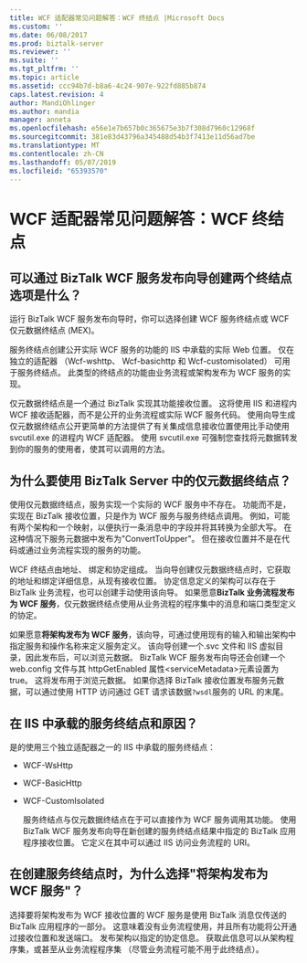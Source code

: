 ```yaml
---
title: WCF 适配器常见问题解答：WCF 终结点 |Microsoft Docs
ms.custom: ''
ms.date: 06/08/2017
ms.prod: biztalk-server
ms.reviewer: ''
ms.suite: ''
ms.tgt_pltfrm: ''
ms.topic: article
ms.assetid: ccc94b7d-b8a6-4c24-907e-922fd885b874
caps.latest.revision: 4
author: MandiOhlinger
ms.author: mandia
manager: anneta
ms.openlocfilehash: e56e1e7b657b0c365675e3b7f308d7960c12968f
ms.sourcegitcommit: 381e83d43796a345488d54b3f7413e11d56ad7be
ms.translationtype: MT
ms.contentlocale: zh-CN
ms.lasthandoff: 05/07/2019
ms.locfileid: "65393570"
---
```

# <a name="wcf-adapter-faq-wcf-endpoints"></a>WCF 适配器常见问题解答：WCF 终结点
## <a name="what-are-two-endpoints-options-can-be-created-by-the-biztalk-wcf-service-publishing-wizard"></a>可以通过 BizTalk WCF 服务发布向导创建两个终结点选项是什么？  
 运行 BizTalk WCF 服务发布向导时，你可以选择创建 WCF 服务终结点或 WCF 仅元数据终结点 (MEX)。  
  
 服务终结点创建公开实际 WCF 服务的功能的 IIS 中承载的实际 Web 位置。 仅在独立的适配器 （Wcf-wshttp、 Wcf-basichttp 和 Wcf-customisolated） 可用于服务终结点。 此类型的终结点的功能由业务流程或架构发布为 WCF 服务的实现。  
  
 仅元数据终结点是一个通过 BizTalk 实现其功能接收位置。  这将使用 IIS 和进程内 WCF 接收适配器，而不是公开的业务流程或实际 WCF 服务代码。 使用向导生成仅元数据终结点公开更简单的方法提供了有关集成信息接收位置使用比手动使用 svcutil.exe 的进程内 WCF 适配器。 使用 svcutil.exe 可强制您查找将元数据转发到你的服务的使用者，使其可以调用的方法。  
  
## <a name="why-would-i-use-a-metadata-only-endpoint-in-biztalk-server"></a>为什么要使用 BizTalk Server 中的仅元数据终结点？  
 使用仅元数据终结点，服务实现一个实际的 WCF 服务中不存在。 功能而不是，实现在 BizTalk 接收位置，只是作为 WCF 服务与服务终结点调用。 例如，可能有两个架构和一个映射，以便执行一条消息中的字段并将其转换为全部大写。 在这种情况下服务元数据中发布为"ConvertToUpper"。 但在接收位置并不是在代码或通过业务流程实现的服务的功能。  
  
 WCF 终结点由地址、 绑定和协定组成。 当向导创建仅元数据终结点时，它获取的地址和绑定详细信息，从现有接收位置。 协定信息定义的架构可以存在于 BizTalk 业务流程，也可以创建手动使用该向导。 如果愿意**BizTalk 业务流程发布为 WCF 服务**，仅元数据终结点使用从业务流程的程序集中的消息和端口类型定义的协定。  
  
 如果愿意**将架构发布为 WCF 服务**，该向导，可通过使用现有的输入和输出架构中指定服务和操作名称来定义服务定义。 该向导创建一个.svc 文件和 IIS 虚拟目录，因此发布后，可以浏览元数据。 BizTalk WCF 服务发布向导还会创建一个 web.config 文件与其 httpGetEnabled 属性\<serviceMetadata\>元素设置为 true。 这将发布用于浏览元数据。 如果你选择 BizTalk 接收位置发布服务元数据，可以通过使用 HTTP 访问通过 GET 请求该数据`?wsdl`服务的 URL 的末尾。  
  
## <a name="are-service-endpoints-hosted-in-iis-and-why"></a>在 IIS 中承载的服务终结点和原因？  
 是的使用三个独立适配器之一的 IIS 中承载的服务终结点：  
  
- WCF-WsHttp  
  
- WCF-BasicHttp  
  
- WCF-CustomIsolated  
  
  服务终结点与仅元数据终结点在于可以直接作为 WCF 服务调用其功能。 使用 BizTalk WCF 服务发布向导在新创建的服务终结点结果中指定的 BizTalk 应用程序接收位置。 它定义在其中可以通过 IIS 访问业务流程的 URI。  
  
## <a name="when-creating-a-service-endpoint-why-would-i-select-to-publish-schemas-as-a-wcf-service"></a>在创建服务终结点时，为什么选择"将架构发布为 WCF 服务"？  
 选择要将架构发布为 WCF 接收位置的 WCF 服务是使用 BizTalk 消息仅传送的 BizTalk 应用程序的一部分。 这意味着没有业务流程使用，并且所有功能将公开通过接收位置和发送端口。 发布架构以指定的协定信息。 获取此信息可以从架构程序集，或甚至从业务流程程序集 （尽管业务流程可能不用于此终结点）。